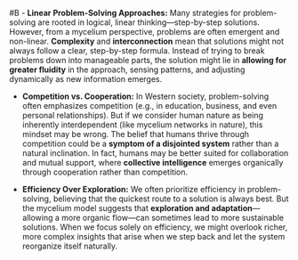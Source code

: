  #B - **Linear Problem-Solving Approaches:** Many strategies for problem-solving are rooted in logical, linear thinking—step-by-step solutions. However, from a mycelium perspective, problems are often emergent and non-linear. **Complexity** and **interconnection** mean that solutions might not always follow a clear, step-by-step formula. Instead of trying to break problems down into manageable parts, the solution might lie in **allowing for greater fluidity** in the approach, sensing patterns, and adjusting dynamically as new information emerges.
    
- **Competition vs. Cooperation:** In Western society, problem-solving often emphasizes competition (e.g., in education, business, and even personal relationships). But if we consider human nature as being inherently interdependent (like mycelium networks in nature), this mindset may be wrong. The belief that humans thrive through competition could be a **symptom of a disjointed system** rather than a natural inclination. In fact, humans may be better suited for collaboration and mutual support, where **collective intelligence** emerges organically through cooperation rather than competition.
    
- **Efficiency Over Exploration:** We often prioritize efficiency in problem-solving, believing that the quickest route to a solution is always best. But the mycelium model suggests that **exploration and adaptation**—allowing a more organic flow—can sometimes lead to more sustainable solutions. When we focus solely on efficiency, we might overlook richer, more complex insights that arise when we step back and let the system reorganize itself naturally.